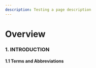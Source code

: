 ```yaml
---
description: Testing a page description
---
```


# Overview

### 1. INTRODUCTION

#### 1.1 Terms and Abbreviations

